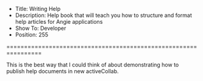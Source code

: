* Title: Writing Help
* Description: Help book that will teach you how to structure and format help articles for Angie applications
* Show To: Developer
* Position: 255

================================================================

This is the best way that I could think of about demonstrating how to publish help documents in new activeCollab.
